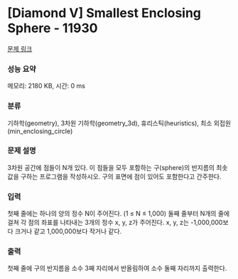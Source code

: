 # [Diamond V] Smallest Enclosing Sphere - 11930 

[문제 링크](https://www.acmicpc.net/problem/11930) 

### 성능 요약

메모리: 2180 KB, 시간: 0 ms

### 분류

기하학(geometry), 3차원 기하학(geometry_3d), 휴리스틱(heuristics), 최소 외접원(min_enclosing_circle)

### 문제 설명

<p>3차원 공간에 점들이 N개 있다. 이 점들을 모두 포함하는 구(sphere)의 반지름의 최솟값을 구하는 프로그램을 작성하시오. 구의 표면에 점이 있어도 포함한다고 간주한다.</p>

### 입력 

 <p>첫째 줄에는 하나의 양의 정수 N이 주어진다. (1 ≤ N ≤ 1,000) 둘째 줄부터 N개의 줄에 걸쳐 각 점의 좌표를 나타내는 3개의 정수 x, y, z가 주어진다. x, y, z는 -1,000,000보다 크거나 같고 1,000,000보다 작거나 같다.</p>

### 출력 

 <p>첫째 줄에 구의 반지름을 소수 3째 자리에서 반올림하여 소수 둘째 자리까지 출력한다.</p>

